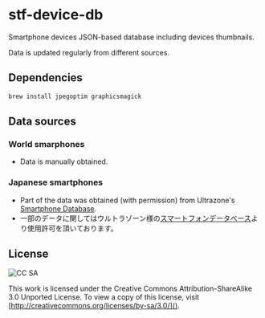 # stf-device-db

Smartphone devices JSON-based database including devices thumbnails.

Data is updated regularly from different sources.


## Dependencies

```bash
brew install jpegoptim graphicsmagick
```

## Data sources

### World smarphones

* Data is manually obtained.

### Japanese smartphones

* Part of the data was obtained (with permission) from Ultrazone's [Smartphone Database](http://smartphone.ultra-zone.net/).
* 一部のデータに関してはウルトラゾーン様の[スマートフォンデータベース](http://smartphone.ultra-zone.net/)より使用許可を頂いております。

## License

![CC SA](http://i.creativecommons.org/l/by-sa/3.0/88x31.png)

This work is licensed under the Creative Commons Attribution-ShareAlike 3.0 Unported License. To view a copy of this license, visit [http://creativecommons.org/licenses/by-sa/3.0/]().
